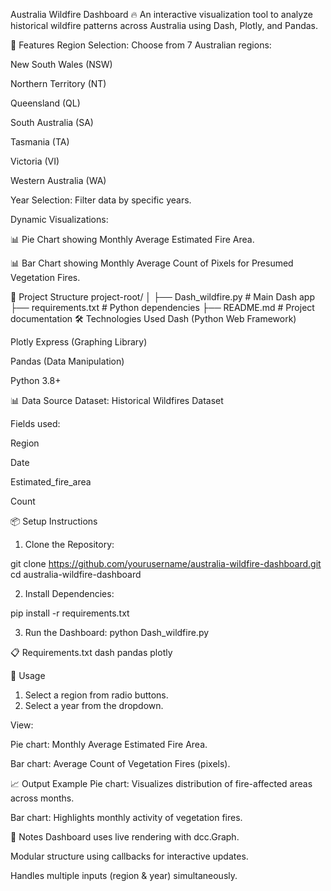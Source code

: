 Australia Wildfire Dashboard 🔥
An interactive visualization tool to analyze historical wildfire patterns across Australia using Dash, Plotly, and Pandas.

🚀 Features
Region Selection: Choose from 7 Australian regions:

New South Wales (NSW)

Northern Territory (NT)

Queensland (QL)

South Australia (SA)

Tasmania (TA)

Victoria (VI)

Western Australia (WA)

Year Selection: Filter data by specific years.

Dynamic Visualizations:

📊 Pie Chart showing Monthly Average Estimated Fire Area.

📊 Bar Chart showing Monthly Average Count of Pixels for Presumed Vegetation Fires.

📂 Project Structure
project-root/
│
├── Dash_wildfire.py        # Main Dash app
├── requirements.txt             # Python dependencies
├── README.md                    # Project documentation
🛠️ Technologies Used
Dash (Python Web Framework)

Plotly Express (Graphing Library)

Pandas (Data Manipulation)

Python 3.8+

📊 Data Source
Dataset: Historical Wildfires Dataset

Fields used:

Region

Date

Estimated_fire_area

Count

📦 Setup Instructions

1. Clone the Repository:

git clone https://github.com/yourusername/australia-wildfire-dashboard.git
cd australia-wildfire-dashboard

2. Install Dependencies:

pip install -r requirements.txt

3. Run the Dashboard:
python Dash_wildfire.py


📋 Requirements.txt 
dash
pandas
plotly

🎯 Usage
1. Select a region from radio buttons.
2. Select a year from the dropdown.

View:

Pie chart: Monthly Average Estimated Fire Area.

Bar chart: Average Count of Vegetation Fires (pixels).

📈 Output Example
Pie chart: Visualizes distribution of fire-affected areas across months.

Bar chart: Highlights monthly activity of vegetation fires.

📌 Notes
Dashboard uses live rendering with dcc.Graph.

Modular structure using callbacks for interactive updates.

Handles multiple inputs (region & year) simultaneously.

